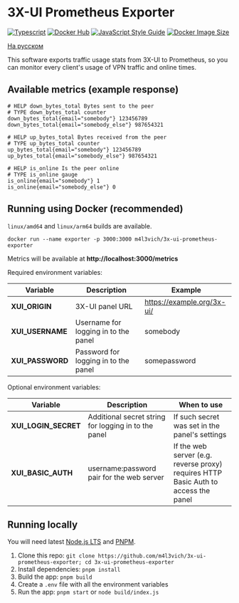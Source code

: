 # 3X-UI Prometheus Exporter

[![Typescript](https://img.shields.io/badge/TypeScript-007ACC?logo=typescript&logoColor=white)](https://www.typescriptlang.org/) [![Docker Hub](https://img.shields.io/badge/Docker-0db7ed?logo=docker&logoColor=white)](https://hub.docker.com/r/m4l3vich/3x-ui-prometheus-exporter) [![JavaScript Style Guide](https://img.shields.io/badge/code_style-standard-brightgreen.svg)](https://standardjs.com) [![Docker Image Size](https://img.shields.io/docker/image-size/m4l3vich/3x-ui-prometheus-exporter)](https://hub.docker.com/r/m4l3vich/3x-ui-prometheus-exporter)

[На русском](README_RU.md)

This software exports traffic usage stats from 3X-UI to Prometheus, so you can monitor every client's usage of VPN traffic and online times.

## Available metrics (example response)

```
# HELP down_bytes_total Bytes sent to the peer
# TYPE down_bytes_total counter
down_bytes_total{email="somebody"} 123456789
down_bytes_total{email="somebody_else"} 987654321

# HELP up_bytes_total Bytes received from the peer
# TYPE up_bytes_total counter
up_bytes_total{email="somebody"} 123456789
up_bytes_total{email="somebody_else"} 987654321

# HELP is_online Is the peer online
# TYPE is_online gauge
is_online{email="somebody"} 1
is_online{email="somebody_else"} 0
```

## Running using Docker (recommended)

`linux/amd64` and `linux/arm64` builds are available.

```
docker run --name exporter -p 3000:3000 m4l3vich/3x-ui-prometheus-exporter
```

Metrics will be available at **http://localhost:3000/metrics**

Required environment variables:

| Variable         | Description                          | Example                    |
| ---------------- | ------------------------------------ | -------------------------- |
| **XUI_ORIGIN**   | 3X-UI panel URL                      | https://example.org/3x-ui/ |
| **XUI_USERNAME** | Username for logging in to the panel | somebody                   |
| **XUI_PASSWORD** | Password for logging in to the panel | somepassword               |

Optional environment variables:

| Variable             | Description                                          | When to use                                                  |
| -------------------- | ---------------------------------------------------- | ------------------------------------------------------------ |
| **XUI_LOGIN_SECRET** | Additional secret string for logging in to the panel | If such secret was set in the panel's settings               |
| **XUI_BASIC_AUTH**   | username:password pair for the web server            | If the web server (e.g. reverse proxy) requires HTTP Basic Auth to access the panel |

## Running locally

You will need latest [Node.js LTS](https://nodejs.org/en/download) and [PNPM](https://pnpm.io/installation).

1. Clone this repo: `git clone https://github.com/m4l3vich/3x-ui-prometheus-exporter; cd 3x-ui-prometheus-exporter`
2. Install dependencies: `pnpm install`
3. Build the app: `pnpm build`
4. Create a `.env` file with all the environment variables
5. Run the app: `pnpm start` or `node build/index.js`
